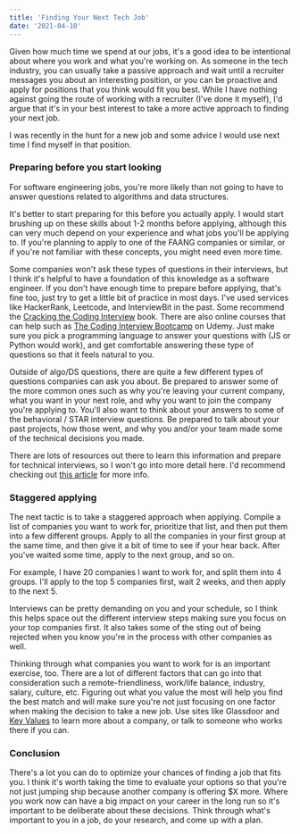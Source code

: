 ```yaml
---
title: 'Finding Your Next Tech Job'
date: '2021-04-10'
---
```


Given how much time we spend at our jobs, it's a good idea to be intentional about where you work and what you're working on. As someone in the tech industry, you can usually take a passive approach and wait until a recruiter messages you about an interesting position, or you can be proactive and apply for positions that you think would fit you best. While I have nothing against going the route of working with a recruiter (I've done it myself), I'd argue that it's in your best interest to take a more active approach to finding your next job.

I was recently in the hunt for a new job and some advice I would use next time I find myself in that position.

### Preparing before you start looking
For software engineering jobs, you're more likely than not going to have to answer questions related to algorithms and data structures.

It's better to start preparing for this before you actually apply. I would start brushing up on these skills about 1-2 months before applying, although this can very much depend on your experience and what jobs you'll be applying to. If you're planning to apply to one of the FAANG companies or similar, or if you're not familiar with these concepts, you might need even more time.

Some companies won't ask these types of questions in their interviews, but I think it's helpful to have a foundation of this knowledge as a software engineer. If you don't have enough time to prepare before applying, that's fine too, just try to get a little bit of practice in most days. I've used services like HackerRank, Leetcode, and InterviewBit in the past. Some recommend the [Cracking the Coding Interview](https://www.amazon.com/Cracking-Coding-Interview-Programming-Questions/dp/0984782850) book. There are also online courses that can help such as [The Coding Interview Bootcamp](https://www.udemy.com/course/coding-interview-bootcamp-algorithms-and-data-structure/) on Udemy. Just make sure you pick a programming language to answer your questions with (JS or Python would work), and get comfortable answering these type of questions so that it feels natural to you.

Outside of algo/DS questions, there are quite a few different types of questions companies can ask you about. Be prepared to answer some of the more common ones such as why you're leaving your current company, what you want in your next role, and why you want to join the company you're applying to. You'll also want to think about your answers to some of the behavioral / STAR interview questions. Be prepared to talk about your past projects, how those went, and why you and/or your team made some of the technical decisions you made.

There are lots of resources out there to learn this information and prepare for technical interviews, so I won't go into more detail here. I'd recommend checking out [this article](https://ochronus.online/acing-the-tech-interview/) for more info.

### Staggered applying
The next tactic is to take a staggered approach when applying. Compile a list of companies you want to work for, prioritize that list, and then put them into a few different groups. Apply to all the companies in your first group at the same time, and then give it a bit of time to see if your hear back. After you've waited some time, apply to the next group, and so on.

For example, I have 20 companies I want to work for, and split them into 4 groups. I'll apply to the top 5 companies first, wait 2 weeks, and then apply to the next 5.

Interviews can be pretty demanding on you and your schedule, so I think this helps space out the different interview steps making sure you focus on your top companies first. It also takes some of the sting out of being rejected when you know you're in the process with other companies as well.

Thinking through what companies you want to work for is an important exercise, too. There are a lot of different factors that can go into that consideration such a remote-friendliness, work/life balance, industry, salary, culture, etc. Figuring out what you value the most will help you find the best match and will make sure you're not just focusing on one factor when making the decision to take a new job. Use sites like Glassdoor and [Key Values](https://www.keyvalues.com/) to learn more about a company, or talk to someone who works there if you can.


### Conclusion

There's a lot you can do to optimize your chances of finding a job that fits you. I think it's worth taking the time to evaluate your options so that you're not just jumping ship because another company is offering $X more. Where you work now can have a big impact on your career in the long run so it's important to be deliberate about these decisions. Think through what's important to you in a job, do your research, and come up with a plan.

